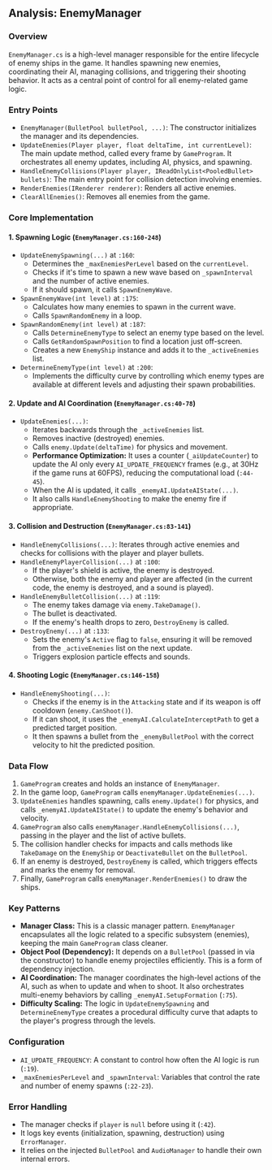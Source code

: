 ## Analysis: EnemyManager

### Overview
`EnemyManager.cs` is a high-level manager responsible for the entire lifecycle of enemy ships in the game. It handles spawning new enemies, coordinating their AI, managing collisions, and triggering their shooting behavior. It acts as a central point of control for all enemy-related game logic.

### Entry Points
- `EnemyManager(BulletPool bulletPool, ...)`: The constructor initializes the manager and its dependencies.
- `UpdateEnemies(Player player, float deltaTime, int currentLevel)`: The main update method, called every frame by `GameProgram`. It orchestrates all enemy updates, including AI, physics, and spawning.
- `HandleEnemyCollisions(Player player, IReadOnlyList<PooledBullet> bullets)`: The main entry point for collision detection involving enemies.
- `RenderEnemies(IRenderer renderer)`: Renders all active enemies.
- `ClearAllEnemies()`: Removes all enemies from the game.

### Core Implementation

#### 1. Spawning Logic (`EnemyManager.cs:160-248`)
- `UpdateEnemySpawning(...)` at `:160`:
    - Determines the `_maxEnemiesPerLevel` based on the `currentLevel`.
    - Checks if it's time to spawn a new wave based on `_spawnInterval` and the number of active enemies.
    - If it should spawn, it calls `SpawnEnemyWave`.
- `SpawnEnemyWave(int level)` at `:175`:
    - Calculates how many enemies to spawn in the current wave.
    - Calls `SpawnRandomEnemy` in a loop.
- `SpawnRandomEnemy(int level)` at `:187`:
    - Calls `DetermineEnemyType` to select an enemy type based on the level.
    - Calls `GetRandomSpawnPosition` to find a location just off-screen.
    - Creates a new `EnemyShip` instance and adds it to the `_activeEnemies` list.
- `DetermineEnemyType(int level)` at `:200`:
    - Implements the difficulty curve by controlling which enemy types are available at different levels and adjusting their spawn probabilities.

#### 2. Update and AI Coordination (`EnemyManager.cs:40-78`)
- `UpdateEnemies(...)`:
    - Iterates backwards through the `_activeEnemies` list.
    - Removes inactive (destroyed) enemies.
    - Calls `enemy.Update(deltaTime)` for physics and movement.
    - **Performance Optimization:** It uses a counter (`_aiUpdateCounter`) to update the AI only every `AI_UPDATE_FREQUENCY` frames (e.g., at 30Hz if the game runs at 60FPS), reducing the computational load (`:44-45`).
    - When the AI is updated, it calls `_enemyAI.UpdateAIState(...)`.
    - It also calls `HandleEnemyShooting` to make the enemy fire if appropriate.

#### 3. Collision and Destruction (`EnemyManager.cs:83-141`)
- `HandleEnemyCollisions(...)`: Iterates through active enemies and checks for collisions with the player and player bullets.
- `HandleEnemyPlayerCollision(...)` at `:100`:
    - If the player's shield is active, the enemy is destroyed.
    - Otherwise, both the enemy and player are affected (in the current code, the enemy is destroyed, and a sound is played).
- `HandleEnemyBulletCollision(...)` at `:119`:
    - The enemy takes damage via `enemy.TakeDamage()`.
    - The bullet is deactivated.
    - If the enemy's health drops to zero, `DestroyEnemy` is called.
- `DestroyEnemy(...)` at `:133`:
    - Sets the enemy's `Active` flag to `false`, ensuring it will be removed from the `_activeEnemies` list on the next update.
    - Triggers explosion particle effects and sounds.

#### 4. Shooting Logic (`EnemyManager.cs:146-158`)
- `HandleEnemyShooting(...)`:
    - Checks if the enemy is in the `Attacking` state and if its weapon is off cooldown (`enemy.CanShoot()`).
    - If it can shoot, it uses the `_enemyAI.CalculateInterceptPath` to get a predicted target position.
    - It then spawns a bullet from the `_enemyBulletPool` with the correct velocity to hit the predicted position.

### Data Flow
1.  `GameProgram` creates and holds an instance of `EnemyManager`.
2.  In the game loop, `GameProgram` calls `enemyManager.UpdateEnemies(...)`.
3.  `UpdateEnemies` handles spawning, calls `enemy.Update()` for physics, and calls `_enemyAI.UpdateAIState()` to update the enemy's behavior and velocity.
4.  `GameProgram` also calls `enemyManager.HandleEnemyCollisions(...)`, passing in the player and the list of active bullets.
5.  The collision handler checks for impacts and calls methods like `TakeDamage` on the `EnemyShip` or `DeactivateBullet` on the `BulletPool`.
6.  If an enemy is destroyed, `DestroyEnemy` is called, which triggers effects and marks the enemy for removal.
7.  Finally, `GameProgram` calls `enemyManager.RenderEnemies()` to draw the ships.

### Key Patterns
- **Manager Class:** This is a classic manager pattern. `EnemyManager` encapsulates all the logic related to a specific subsystem (enemies), keeping the main `GameProgram` class cleaner.
- **Object Pool (Dependency):** It depends on a `BulletPool` (passed in via the constructor) to handle enemy projectiles efficiently. This is a form of dependency injection.
- **AI Coordination:** The manager coordinates the high-level actions of the AI, such as when to update and when to shoot. It also orchestrates multi-enemy behaviors by calling `_enemyAI.SetupFormation` (`:75`).
- **Difficulty Scaling:** The logic in `UpdateEnemySpawning` and `DetermineEnemyType` creates a procedural difficulty curve that adapts to the player's progress through the levels.

### Configuration
- `AI_UPDATE_FREQUENCY`: A constant to control how often the AI logic is run (`:19`).
- `_maxEnemiesPerLevel` and `_spawnInterval`: Variables that control the rate and number of enemy spawns (`:22-23`).

### Error Handling
- The manager checks if `player` is `null` before using it (`:42`).
- It logs key events (initialization, spawning, destruction) using `ErrorManager`.
- It relies on the injected `BulletPool` and `AudioManager` to handle their own internal errors.
